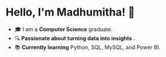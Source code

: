  # Hello, I'm Madhumitha! 👋
 
 - 🎓 I am a **Computer Science** graduate.
 - 🔍 **Passionate about turning data into insights** . 
 - 📚 **Currently learning** Python, SQL, MySQL, and Power BI.
  






